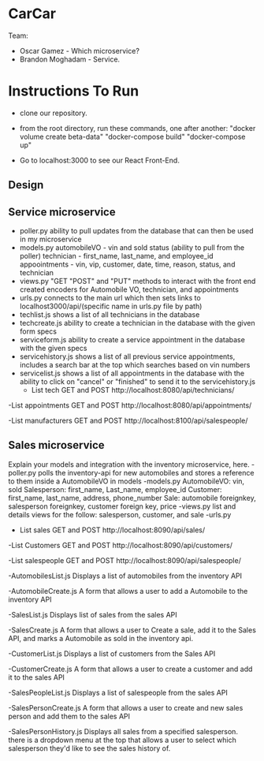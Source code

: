 # CarCar

Team:

- Oscar Gamez - Which microservice?
- Brandon Moghadam - Service.

# Instructions To Run

- clone our repository.
- from the root directory, run these commands, one after another:
  "docker volume create beta-data"
  "docker-compose build"
  "docker-compose up"

- Go to localhost:3000 to see our React Front-End.

## Design

## Service microservice

- poller.py
  ability to pull updates from the database that can then be used in my microservice
- models.py
  automobileVO - vin and sold status (ability to pull from the poller)
  technician - first_name, last_name, and employee_id
  appoointments - vin, vip, customer, date, time, reason, status, and technician
- views.py
  "GET "POST" and "PUT" methods to interact with the front end
  created encoders for Automobile VO, technician, and appointments
- urls.py
  connects to the main url which then sets links to localhost3000/api/(specific name in urls.py file by path)
- techlist.js
  shows a list of all technicians in the database
- techcreate.js
  ability to create a technician in the database with the given form specs
- serviceform.js
  ability to create a service appointment in the database with the given specs
- servicehistory.js
  shows a list of all previous service appointments, includes a search bar at the top which searches based on vin numbers
- servicelist.js
  shows a list of all appointments in the database with the ability to click on "cancel" or "finished" to send it to the servicehistory.js
  - List tech GET and POST
  http://localhost:8080/api/technicians/

-List appointments GET and POST
http://localhost:8080/api/appointments/

-List manufacturers GET and POST
http://localhost:8100/api/salespeople/

## Sales microservice

Explain your models and integration with the inventory
microservice, here.
-poller.py
polls the inventory-api for new automobiles and stores a reference to them inside a AutomobileVO in models
-models.py
AutomobileVO: vin, sold
Salesperson: first_name, Last_name, employee_id
Customer: first_name, last_name, address, phone_number
Sale: automobile foreignkey, salesperson foreignkey, customer foreign key, price
-views.py
list and details views for the follow: salesperson, customer, and sale
-urls.py

- List sales GET and POST
  http://localhost:8090/api/sales/

-List Customers GET and POST
http://localhost:8090/api/customers/

-List salespeople GET and POST
http://localhost:8090/api/salespeople/

-AutomobilesList.js
Displays a list of automobiles from the inventory API

-AutomobileCreate.js
A form that allows a user to add a Automobile to the inventory API

-SalesList.js
Displays list of sales from the sales API

-SalesCreate.js
A form that allows a user to Create a sale, add it to the Sales API, and marks a Automobile as sold in the inventory api.

-CustomerList.js
Displays a list of customers from the Sales API

-CustomerCreate.js
A form that allows a user to create a customer and add it to the sales API

-SalesPeopleList.js
Displays a list of salespeople from the sales API

-SalesPersonCreate.js
A form that allows a user to create and new sales person and add them to the sales API

-SalesPersonHistory.js
Displays all sales from a specified salesperson. there is a dropdown menu at the top that allows a user
to select which salesperson they'd like to see the sales history of.
